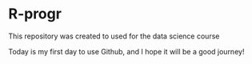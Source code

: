 # R-progr
This repository was created to used for the data science course

Today is my first day to use Github, and I hope it will be a good journey!
